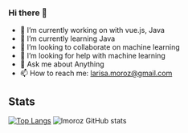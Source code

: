 ### Hi there 👋

<!--
**lmoroz/lmoroz** is a ✨ _special_ ✨ repository because its `README.md` (this file) appears on your GitHub profile.

Here are some ideas to get you started:
- 😄 Pronouns: she/her
- ⚡ Fun fact: ...


-->

- 🔭 I’m currently working on with vue.js, Java
- 🌱 I’m currently learning Java
- 👯 I’m looking to collaborate on machine learning
- 🤔 I’m looking for help with machine learning
- 💬 Ask me about Anything
- 📫 How to reach me: larisa.moroz@gmail.com



## Stats

[![Top Langs](https://github-readme-stats.vercel.app/api/top-langs/?username=lmoroz&layout=compact&langs_count=10&theme=onedark)](https://github.com/lmoroz)
![lmoroz GitHub stats](https://github-readme-stats.vercel.app/api?username=lmoroz&show_icons=true&include_all_commits=true&count_private=true&theme=onedark)
